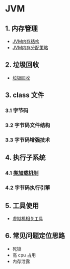 # JVM
## 1. 内存管理
* [JVM内存结构](./JVM内存结构.md)
* [JVM内存分配策略](./JVM内存分配策略.md)

## 2. 垃圾回收
* [垃圾回收](./垃圾回收.md)

## 3. class 文件
### 3.1 字节码
### 3.2 字节码文件结构
### 3.3 字节码增强技术

## 4. 执行子系统
### 4.1 [类加载机制](./类加载机制.md)
### 4.2 字节码执行引擎

## 5. 工具使用
* [虚拟机相关工具](./虚拟机性能监控与故障处理工具.md)

## 6. 常见问题定位思路
* 死锁
* 高 cpu 占用
* 内存泄露
